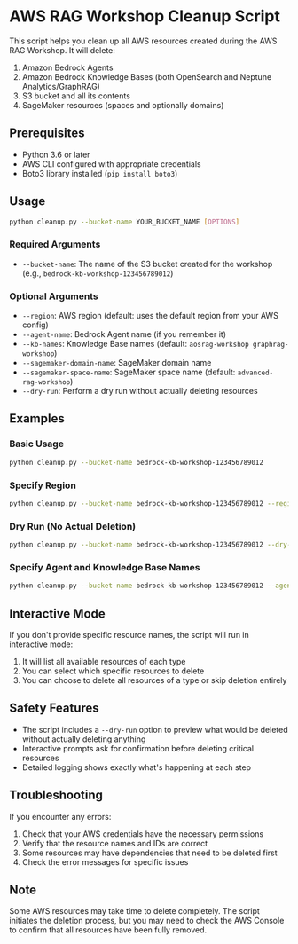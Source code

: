 # AWS RAG Workshop Cleanup Script

This script helps you clean up all AWS resources created during the AWS RAG Workshop. It will delete:

1. Amazon Bedrock Agents
2. Amazon Bedrock Knowledge Bases (both OpenSearch and Neptune Analytics/GraphRAG)
3. S3 bucket and all its contents
4. SageMaker resources (spaces and optionally domains)

## Prerequisites

- Python 3.6 or later
- AWS CLI configured with appropriate credentials
- Boto3 library installed (`pip install boto3`)

## Usage

```bash
python cleanup.py --bucket-name YOUR_BUCKET_NAME [OPTIONS]
```

### Required Arguments

- `--bucket-name`: The name of the S3 bucket created for the workshop (e.g., `bedrock-kb-workshop-123456789012`)

### Optional Arguments

- `--region`: AWS region (default: uses the default region from your AWS config)
- `--agent-name`: Bedrock Agent name (if you remember it)
- `--kb-names`: Knowledge Base names (default: `aosrag-workshop graphrag-workshop`)
- `--sagemaker-domain-name`: SageMaker domain name
- `--sagemaker-space-name`: SageMaker space name (default: `advanced-rag-workshop`)
- `--dry-run`: Perform a dry run without actually deleting resources

## Examples

### Basic Usage

```bash
python cleanup.py --bucket-name bedrock-kb-workshop-123456789012
```

### Specify Region

```bash
python cleanup.py --bucket-name bedrock-kb-workshop-123456789012 --region us-west-2
```

### Dry Run (No Actual Deletion)

```bash
python cleanup.py --bucket-name bedrock-kb-workshop-123456789012 --dry-run
```

### Specify Agent and Knowledge Base Names

```bash
python cleanup.py --bucket-name bedrock-kb-workshop-123456789012 --agent-name my-agent --kb-names aosrag-workshop graphrag-workshop
```

## Interactive Mode

If you don't provide specific resource names, the script will run in interactive mode:

1. It will list all available resources of each type
2. You can select which specific resources to delete
3. You can choose to delete all resources of a type or skip deletion entirely

## Safety Features

- The script includes a `--dry-run` option to preview what would be deleted without actually deleting anything
- Interactive prompts ask for confirmation before deleting critical resources
- Detailed logging shows exactly what's happening at each step

## Troubleshooting

If you encounter any errors:

1. Check that your AWS credentials have the necessary permissions
2. Verify that the resource names and IDs are correct
3. Some resources may have dependencies that need to be deleted first
4. Check the error messages for specific issues

## Note

Some AWS resources may take time to delete completely. The script initiates the deletion process, but you may need to check the AWS Console to confirm that all resources have been fully removed.
